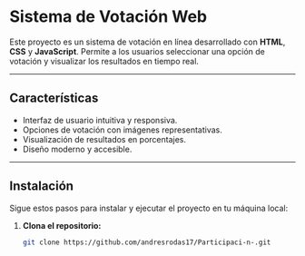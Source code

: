 # Sistema de Votación Web

Este proyecto es un sistema de votación en línea desarrollado con **HTML**, **CSS** y **JavaScript**. Permite a los usuarios seleccionar una opción de votación y visualizar los resultados en tiempo real.

---

## Características
- Interfaz de usuario intuitiva y responsiva.
- Opciones de votación con imágenes representativas.
- Visualización de resultados en porcentajes.
- Diseño moderno y accesible.

---

## Instalación

Sigue estos pasos para instalar y ejecutar el proyecto en tu máquina local:

1. **Clona el repositorio:**
   ```bash
   git clone https://github.com/andresrodas17/Participaci-n-.git
   
